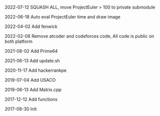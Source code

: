2022-07-12 SQUASH ALL, move ProjectEuler > 100 to private submodule

2022-06-18 Auto eval ProjectEuler time and draw image

2022-04-02 Add fenwick

2022-02-08 Remove atcoder and codeforces code, All code is public on both platform

2021-08-02 Add Prime64

2021-06-13 Add update.sh

2020-11-17 Add hackerrankpe

2019-07-04 Add USACO

2019-06-13 Add Matrix.cpp

2017-12-12 Add functions

2017-08-30 Init
